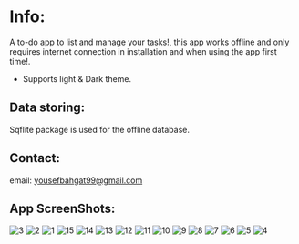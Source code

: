 # Info:

A to-do app to list and manage your tasks!, this app works offline and only requires 
internet connection in installation and when using the app first time!.

- Supports light & Dark theme.

## Data storing:
Sqflite package is used for the offline database. 

## Contact: 
email: yousefbahgat99@gmail.com

## App ScreenShots:

![3](https://github.com/user-attachments/assets/5779f4af-5a86-44d6-b336-c1dc3945f194)
![2](https://github.com/user-attachments/assets/d8046c16-7329-41eb-adcf-669af40014dc)
![1](https://github.com/user-attachments/assets/ccabfa52-8d4a-4dca-ab54-0a031d15abe0)
![15](https://github.com/user-attachments/assets/74f9c8f6-9ff2-44b0-925b-e05934e19f62)
![14](https://github.com/user-attachments/assets/d8788a67-bf95-421a-9b37-47cd9e84f550)
![13](https://github.com/user-attachments/assets/04dde1b8-a8a8-4829-b2c0-6acf6f428acf)
![12](https://github.com/user-attachments/assets/1999ee49-c157-4171-9a74-47da90a0053f)
![11](https://github.com/user-attachments/assets/8dc0e4de-e67e-4212-9ac1-c2f192152d7b)
![10](https://github.com/user-attachments/assets/0a777722-bffb-4ee0-83b5-22d7c3746cdc)
![9](https://github.com/user-attachments/assets/13ebcfba-728d-4354-967b-b8cf93a8aa06)
![8](https://github.com/user-attachments/assets/577218af-dfb1-4fe6-8885-e6d7214ca279)
![7](https://github.com/user-attachments/assets/055bdadb-1cd1-4aed-807e-3beb9774a9f6)
![6](https://github.com/user-attachments/assets/fea185c9-be88-4982-bce9-54110954215a)
![5](https://github.com/user-attachments/assets/8c065df4-5afc-44a3-b1be-7d8957a4abaa)
![4](https://github.com/user-attachments/assets/b2b6aec8-346a-4c59-bbe2-e2aa5a4293a5)




